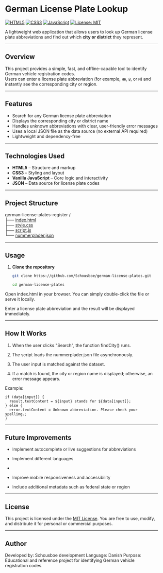 # German License Plate Lookup

[![HTML5](https://img.shields.io/badge/HTML5-E34F26?style=flat&logo=html5&logoColor=white)]()
[![CSS3](https://img.shields.io/badge/CSS3-1572B6?style=flat&logo=css3&logoColor=white)]()
[![JavaScript](https://img.shields.io/badge/JavaScript-F7DF1E?style=flat&logo=javascript&logoColor=black)]()
[![License: MIT](https://img.shields.io/badge/License-MIT-green.svg)](LICENSE)

A lightweight web application that allows users to look up German license plate abbreviations and find out which **city or district** they represent.

---

## Overview

This project provides a simple, fast, and offline-capable tool to identify German vehicle registration codes.  
Users can enter a license plate abbreviation (for example, `HH`, `B`, or `M`) and instantly see the corresponding city or region.

---

## Features

- Search for any German license plate abbreviation  
- Displays the corresponding city or district name  
- Handles unknown abbreviations with clear, user-friendly error messages  
- Uses a local JSON file as the data source (no external API required)  
- Lightweight and dependency-free  

---

## Technologies Used

- **HTML5** – Structure and markup  
- **CSS3** – Styling and layout  
- **Vanilla JavaScript** – Core logic and interactivity  
- **JSON** – Data source for license plate codes  

---

## Project Structure

german-license-plates-register /<br/>
├── [index.html](index.html) <br/>
├── [style.css](style.css)  <br/>
├── [script.js](script.js)  <br/>
└── [nummerplader.json](nummerplader.json)  <br/>

---

## Usage

1. **Clone the repository**
   
   ```bash
   git clone https://github.com/Schousboe/german-license-plates.git
   
   cd german-license-plates
   
Open index.html in your browser.
You can simply double-click the file or serve it locally.

Enter a license plate abbreviation and the result will be displayed immediately.

---

## How It Works

1. When the user clicks "Search", the function findCity() runs.

2. The script loads the nummerplader.json file asynchronously.

3. The user input is matched against the dataset.

4. If a match is found, the city or region name is displayed; otherwise, an error message appears.

Example:

```
if (data[input]) {
  result.textContent = ${input} stands for ${data[input]};
} else {
  error.textContent = Unknown abbreviation. Please check your spelling.;
}
```
---

## Future Improvements

- Implement autocomplete or live suggestions for abbreviations

- Implement different languages
- 
- Improve mobile responsiveness and accessibility

- Include additional metadata such as federal state or region

---

## License

This project is licensed under the [MIT License](LICENSE).
You are free to use, modify, and distribute it for personal or commercial purposes.

---

## Author

Developed by: Schousboe development
Language: Danish
Purpose: Educational and reference project for identifying German vehicle registration codes.
